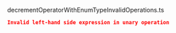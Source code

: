 decrementOperatorWithEnumTypeInvalidOperations.ts
```json
Invalid left-hand side expression in unary operation
```
